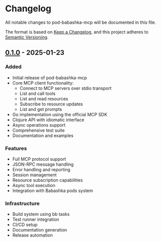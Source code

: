 # Changelog

All notable changes to pod-babashka-mcp will be documented in this file.

The format is based on [Keep a Changelog](https://keepachangelog.com/en/1.0.0/),
and this project adheres to [Semantic Versioning](https://semver.org/spec/v2.0.0.html).

## [0.1.0] - 2025-01-23

### Added
- Initial release of pod-babashka-mcp
- Core MCP client functionality:
  - Connect to MCP servers over stdio transport
  - List and call tools
  - List and read resources
  - Subscribe to resource updates
  - List and get prompts
- Go implementation using the official MCP SDK
- Clojure API with idiomatic interface
- Async operations support
- Comprehensive test suite
- Documentation and examples

### Features
- Full MCP protocol support
- JSON-RPC message handling
- Error handling and reporting
- Session management
- Resource subscription capabilities
- Async tool execution
- Integration with Babashka pods system

### Infrastructure
- Build system using bb tasks
- Test runner integration
- CI/CD setup
- Documentation generation
- Release automation

[0.1.0]: https://github.com/babashka/pod-babashka-mcp/releases/tag/v0.1.0
